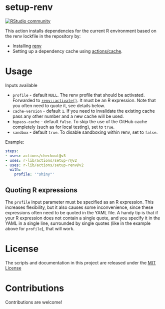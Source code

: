 # setup-renv

[![RStudio community](https://img.shields.io/badge/community-github--actions-blue?style=social&logo=rstudio&logoColor=75AADB)](https://community.rstudio.com/new-topic?category=Package%20development&tags=github-actions)

This action installs dependencies for the current R environment based on the renv lockfile in the repository by:

- Installing [renv](https://rstudio.github.io/renv/articles/renv.html)
- Setting up a dependency cache using [actions/cache](https://github.com/actions/cache).

# Usage

Inputs available

- `profile` - default `NULL`. The renv profile that should be activated.
Forwarded to
[`renv::activate()`](https://rstudio.github.io/renv/reference/activate.html). It
must be an R expression. Note that you often need to quote it, see details
below.
- `cache-version` - default `1`. If you need to invalidate the existing cache pass any other number and a new cache will be used.
- `bypass-cache` - default `false`. To skip the use of the GitHub cache completely (such as for local testing), set to `true`.
- `sandbox` - default `true`. To disable sandboxing within renv, set to `false`.

Example:

```yaml
steps:
- uses: actions/checkout@v3
- uses: r-lib/actions/setup-r@v2
- uses: r-lib/actions/setup-renv@v2
  with:
    profile: '"shiny"'
```

## Quoting R expressions

The `profile` input parameter must be specified as an R expression.
This increases flexibility, but it also causes some inconvenience, since
these expressions often need to be quoted in the YAML file.
A handy tip is that if your R expression does not contain a single quote,
and you specify it in the YAML in a single line, surrounded by single
quotes (like in the example above for `profile`), that will work.

# License

The scripts and documentation in this project are released under the [MIT License](LICENSE)

# Contributions

Contributions are welcome!
